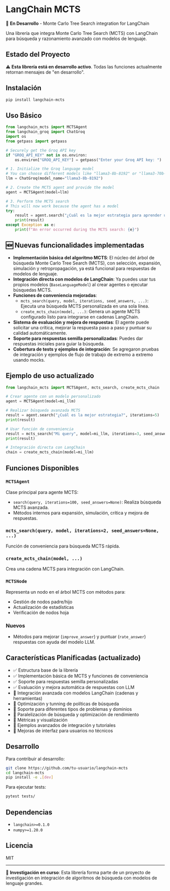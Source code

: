 # LangChain MCTS

🚧 **En Desarrollo** - Monte Carlo Tree Search integration for LangChain

Una librería que integra Monte Carlo Tree Search (MCTS) con LangChain para búsqueda y razonamiento avanzado con modelos de lenguaje.

## Estado del Proyecto

⚠️ **Esta librería está en desarrollo activo**. Todas las funciones actualmente retornan mensajes de "en desarrollo".

## Instalación

```bash
pip install langchain-mcts
```

## Uso Básico

```python
from langchain_mcts import MCTSAgent
from langchain_groq import ChatGroq
import os
from getpass import getpass

# Securely get the Groq API key
if "GROQ_API_KEY" not in os.environ:
    os.environ["GROQ_API_KEY"] = getpass("Enter your Groq API key: ")

# 1. Initialize the Groq language model
# You can choose different models like "llama3-8b-8192" or "llama3-70b-8192"
llm = ChatGroq(model_name="llama3-8b-8192")

# 2. Create the MCTS agent and provide the model
agent = MCTSAgent(model=llm)

# 3. Perform the MCTS search
# This will now work because the agent has a model
try:
    result = agent.search("¿Cuál es la mejor estrategia para aprender un nuevo idioma?")
    print(result)
except Exception as e:
    print(f"An error occurred during the MCTS search: {e}")
```

## 🆕 Nuevas funcionalidades implementadas

- **Implementación básica del algoritmo MCTS**: El núcleo del árbol de búsqueda Monte Carlo Tree Search (MCTS), con selección, expansión, simulación y retropropagación, ya está funcional para respuestas de modelos de lenguaje.
- **Integración directa con modelos de LangChain**: Ya puedes usar tus propios modelos (`BaseLanguageModel`) al crear agentes o ejecutar búsquedas MCTS.
- **Funciones de conveniencia mejoradas**: 
  - `mcts_search(query, model, iterations, seed_answers, ...)`: Ejecuta una búsqueda MCTS personalizada en una sola línea.
  - `create_mcts_chain(model, ...)`: Genera un agente MCTS configurado listo para integrarse en cadenas LangChain.
- **Sistema de evaluación y mejora de respuestas**: El agente puede solicitar una crítica, mejorar la respuesta paso a paso y puntuar su calidad automáticamente.
- **Soporte para respuestas semilla personalizadas**: Puedes dar respuestas iniciales para guiar la búsqueda.
- **Cobertura de tests y ejemplos de integración**: Se agregaron pruebas de integración y ejemplos de flujo de trabajo de extremo a extremo usando mocks.

## Ejemplo de uso actualizado

```python
from langchain_mcts import MCTSAgent, mcts_search, create_mcts_chain

# Crear agente con un modelo personalizado
agent = MCTSAgent(model=mi_llm)

# Realizar búsqueda avanzada MCTS
result = agent.search("¿Cuál es la mejor estrategia?", iterations=5)
print(result)

# Usar función de conveniencia
result = mcts_search("Mi query", model=mi_llm, iterations=3, seed_answers=["Respuesta 1", "Respuesta 2"])
print(result)

# Integración directa con LangChain
chain = create_mcts_chain(model=mi_llm)
```

## Funciones Disponibles

### `MCTSAgent`
Clase principal para agente MCTS:
- `search(query, iterations=100, seed_answers=None)`: Realiza búsqueda MCTS avanzada.
- Métodos internos para expansión, simulación, crítica y mejora de respuestas.

### `mcts_search(query, model, iterations=2, seed_answers=None, ...)`
Función de conveniencia para búsqueda MCTS rápida.

### `create_mcts_chain(model, ...)`
Crea una cadena MCTS para integración con LangChain.

### `MCTSNode`
Representa un nodo en el árbol MCTS con métodos para:
- Gestión de nodos padre/hijo
- Actualización de estadísticas
- Verificación de nodos hoja

### **Nuevos**
- Métodos para mejorar (`improve_answer`) y puntuar (`rate_answer`) respuestas con ayuda del modelo LLM.

## Características Planificadas (actualizado)

- ✅ Estructura base de la librería
- ✅ Implementación básica de MCTS y funciones de conveniencia
- ✅ Soporte para respuestas semilla personalizadas
- ✅ Evaluación y mejora automática de respuestas con LLM
- 🚧 Integración avanzada con modelos LangChain (cadenas y herramientas)
- 🚧 Optimización y tunning de políticas de búsqueda
- 🚧 Soporte para diferentes tipos de problemas y dominios
- 🚧 Paralelización de búsqueda y optimización de rendimiento
- 🚧 Métricas y visualización
- 🚧 Ejemplos avanzados de integración y tutoriales
- 🚧 Mejoras de interfaz para usuarios no técnicos

## Desarrollo

Para contribuir al desarrollo:

```bash
git clone https://github.com/tu-usuario/langchain-mcts
cd langchain-mcts
pip install -e .[dev]
```

Para ejecutar tests:

```bash
pytest tests/
```

## Dependencias

- `langchain>=0.1.0`
- `numpy>=1.20.0`

## Licencia

MIT

---

🔬 **Investigación en curso**: Esta librería forma parte de un proyecto de investigación en integración de algoritmos de búsqueda con modelos de lenguaje grandes.
